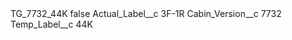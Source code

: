 <?xml version="1.0" encoding="UTF-8"?>
<CustomMetadata xmlns="http://soap.sforce.com/2006/04/metadata" xmlns:xsi="http://www.w3.org/2001/XMLSchema-instance" xmlns:xsd="http://www.w3.org/2001/XMLSchema">
    <label>TG_7732_44K</label>
    <protected>false</protected>
    <values>
        <field>Actual_Label__c</field>
        <value xsi:type="xsd:string">3F-1R</value>
    </values>
    <values>
        <field>Cabin_Version__c</field>
        <value xsi:type="xsd:string">7732</value>
    </values>
    <values>
        <field>Temp_Label__c</field>
        <value xsi:type="xsd:string">44K</value>
    </values>
</CustomMetadata>
